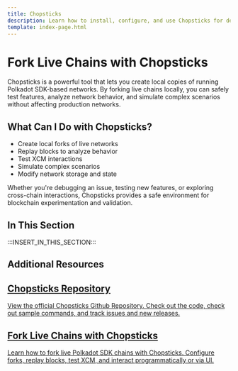 ```yaml
---
title: Chopsticks
description: Learn how to install, configure, and use Chopsticks for debugging and forking Polkadot SDK-based networks in a local development environment.
template: index-page.html
---
```


# Fork Live Chains with Chopsticks

Chopsticks is a powerful tool that lets you create local copies of running Polkadot SDK-based networks. By forking live chains locally, you can safely test features, analyze network behavior, and simulate complex scenarios without affecting production networks.

## What Can I Do with Chopsticks?

- Create local forks of live networks
- Replay blocks to analyze behavior
- Test XCM interactions
- Simulate complex scenarios
- Modify network storage and state

Whether you're debugging an issue, testing new features, or exploring cross-chain interactions, Chopsticks provides a safe environment for blockchain experimentation and validation.

## In This Section

:::INSERT_IN_THIS_SECTION:::

## Additional Resources

<div class="subsection-wrapper">
  <div class="card">
    <a href="https://github.com/AcalaNetwork/chopsticks/"  target="_blank">
      <h2 class="title">Chopsticks Repository</h2>
      <p class="description">View the official Chopsticks Github Repository. Check out the code, check out sample commands, and track issues and new releases.</p>
    </a>
  </div>
    <div class="card">
    <a href="/tutorials/polkadot-sdk/testing/fork-live-chains/">
      <h2 class="title">Fork Live Chains with Chopsticks</h2>
      <p class="description">Learn how to fork live Polkadot SDK chains with Chopsticks. Configure forks, replay blocks, test XCM, and interact programmatically or via UI.</p>
    </a>
  </div>
</div>

